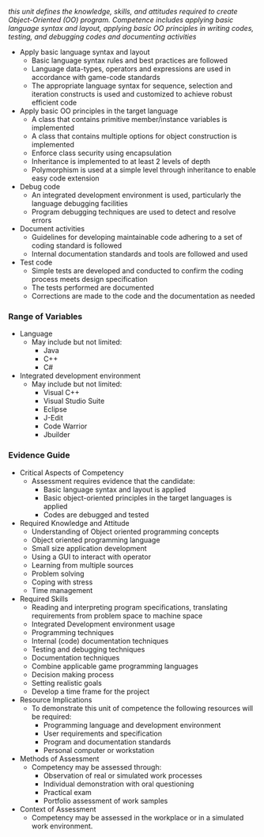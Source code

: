 *this unit defines the knowledge, skills, and attitudes required to create Object-Oriented (OO) program. Competence includes applying basic language syntax and layout, applying basic OO principles in writing codes, testing, and debugging codes and documenting activities*

- Apply basic language syntax and layout
	- Basic language syntax rules and best practices are followed 
	- Language data-types, operators and expressions are used in accordance with game-code standards 
	- The appropriate language syntax for sequence, selection and iteration constructs is used and customized to achieve robust efficient code
- Apply basic OO principles in the target language 
	- A class that contains primitive member/instance variables is implemented 
	- A class that contains multiple options for object construction is implemented 
	- Enforce class security using encapsulation 
	- Inheritance is implemented to at least 2 levels of depth 
	- Polymorphism is used at a simple level through inheritance to enable easy code extension
- Debug code
	- An integrated development environment is used, particularly the language debugging facilities 
	- Program debugging techniques are used to detect and resolve errors
- Document activities
	- Guidelines for developing maintainable code adhering to a set of coding standard is followed 
	- Internal documentation standards and tools are followed and used
- Test code
	- Simple tests are developed and conducted to confirm the coding process meets design specification 
	- The tests performed are documented 
	- Corrections are made to the code and the documentation as needed

### Range of Variables

- Language 
	- May include but not limited: 
		- Java 
		- C++ 
		- C# 
- Integrated development environment 
	- May include but not limited: 
		- Visual C++ 
		- Visual Studio Suite 
		- Eclipse 
		- J-Edit 
		- Code Warrior 
		- Jbuilder

### Evidence Guide

- Critical Aspects of Competency 
	- Assessment requires evidence that the candidate: 
		- Basic language syntax and layout is applied 
		- Basic object-oriented principles in the target languages is applied 
		- Codes are debugged and tested 
- Required Knowledge and Attitude 
	- Understanding of Object oriented programming concepts 
	- Object oriented programming language 
	- Small size application development 
	- Using a GUI to interact with operator 
	- Learning from multiple sources 
	- Problem solving 
	- Coping with stress 
	- Time management 
- Required Skills 
	- Reading and interpreting program specifications, translating requirements from problem space to machine space 
	- Integrated Development environment usage 
	- Programming techniques 
	- Internal (code) documentation techniques 
	- Testing and debugging techniques 
	- Documentation techniques 
	- Combine applicable game programming languages 
	- Decision making process 
	- Setting realistic goals 
	- Develop a time frame for the project 
- Resource Implications 
	- To demonstrate this unit of competence the following resources will be required: 
		- Programming language and development environment 
		- User requirements and specification 
		- Program and documentation standards 
		- Personal computer or workstation 
- Methods of Assessment 
	- Competency may be assessed through: 
		- Observation of real or simulated work processes 
		- Individual demonstration with oral questioning 
		- Practical exam 
		- Portfolio assessment of work samples 
- Context of Assessment 
	- Competency may be assessed in the workplace or in a simulated work environment.